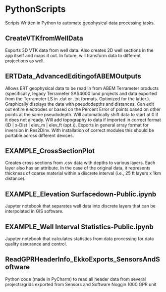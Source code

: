 # PythonScripts
Scripts Written in Python to automate geophysical data processing tasks.

## CreateVTKfromWellData
Exports 3D VTK data from well data. Also creates 2D well sections in the app itself and maps it out. In future, will transform data to different projections as well.

## ERTData_AdvancedEditingofABEMOutputs
Allows ERT geophysical data to be read in from ABEM Terrameter products (specifically, legacy Terrameter SAS4000 lund projects and data exported from the Terrameter LS in .dat or .txt formats. Optimized for the latter.). Graphically displays the data with pseudodepths and distances. Can edit out entire electrodes or based on the Percent Error of points based on other points at the same pseudodepth. Will automatically shift data to start at 0 if it does not already. Will add topography to data if imported in correct format (ID | x-Dist | elev_m | elev_ft (opt.)). Exports in general array format for inversion in Res2DInv. With installation of correct modules this should be portable across different devices.

## EXAMPLE_CrossSectionPlot
Creates cross sections from .csv data with depths to various layers. Each layer also has an attribute. In the case of the original data, it represents thickness of coarse material within a discrete interval (i.e., 25 ft layers x 1km distance).

## EXAMPLE_Elevation Surfacedown-Public.ipynb
Jupyter notebook that separates well data into discrete layers that can be interpolated in GIS software.

## EXAMPLE_Well Interval Statistics-Public.ipynb
Jupyter notebook that calculates statistics from data processing for data quality assurance and control.

## ReadGPRHeaderInfo_EkkoExports_SensorsAndSoftware
Python code (made in PyCharm) to read all header data from several projects/grids exported from Sensors and Software Noggin 1000 GPR unit
